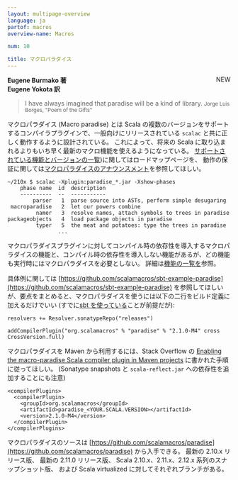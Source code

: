 ```yaml
---
layout: multipage-overview
language: ja
partof: macros
overview-name: Macros

num: 10

title: マクロパラダイス
---
```

<span class="label success" style="float: right;">NEW</span>

**Eugene Burmako 著**<br>
**Eugene Yokota 訳**

> I have always imagined that paradise will be a kind of library.
> <small>Jorge Luis Borges, "Poem of the Gifts"</small>

マクロパラダイス (Macro paradise) とは Scala の複数のバージョンをサポートするコンパイラプラグインで、一般向けにリリースされている <code>scalac</code> と共に正しく動作するように設計されている。
これによって、将来の Scala に取り込まれるよりもいち早く最新のマクロ機能を使えるようになっている。
[サポートされている機能とバージョンの一覧](/ja/overviews/macros/roadmap.html))に関してはロードマップページを、
動作の保証に関しては[マクロパラダイスのアナウンスメント](https://scalamacros.org/news/2013/08/07/roadmap-for-macro-paradise.html)を参照してほしい。

    ~/210x $ scalac -Xplugin:paradise_*.jar -Xshow-phases
        phase name  id  description
        ----------  --  -----------
            parser   1  parse source into ASTs, perform simple desugaring
     macroparadise   2  let our powers combine
             namer   3  resolve names, attach symbols to trees in paradise
    packageobjects   4  load package objects in paradise
             typer   5  the meat and potatoes: type the trees in paradise
                    ...

マクロパラダイスプラグインに対してコンパイル時の依存性を導入するマクロパラダイスの機能と、コンパイル時の依存性を導入しない機能があるが、どの機能も実行時にはマクロパラダイスを必要としない。
詳細は[機能の一覧を](/ja/overviews/macros/roadmap.html)参照。

具体例に関しては [https://github.com/scalamacros/sbt-example-paradise](https://github.com/scalamacros/sbt-example-paradise) を参照してほしいが、要点をまとめると、マクロパラダイスを使うには以下の二行をビルド定義に加えるだけでいい
(すでに[sbt を使っている](/ja/overviews/macros/overview.html#maven-か-sbt-を用いてマクロを使う)ことが前提だが):

    resolvers += Resolver.sonatypeRepo("releases")

    addCompilerPlugin("org.scalamacros" % "paradise" % "2.1.0-M4" cross CrossVersion.full)

マクロパラダイスを Maven から利用するには、Stack Overflow の [Enabling the macro-paradise Scala compiler plugin in Maven projects](https://stackoverflow.com/questions/19086241/enabling-the-macro-paradise-scala-compiler-plugin-in-maven-projects) に書かれた手順に従ってほしい。
(Sonatype snapshots と `scala-reflect.jar` への依存性を追加することにも注意)

    <compilerPlugins>
      <compilerPlugin>
        <groupId>org.scalamacros</groupId>
        <artifactId>paradise_<YOUR.SCALA.VERSION></artifactId>
        <version>2.1.0-M4</version>
      </compilerPlugin>
    </compilerPlugins>

マクロパラダイスのソースは [https://github.com/scalamacros/paradise](https://github.com/scalamacros/paradise) から入手できる。
最新の 2.10.x リリース版、
最新の 2.11.0 リリース版、
Scala 2.10.x、2.11.x、2.12.x 系列のスナップショット版、
および Scala virtualized に対してそれぞれブランチがある。

